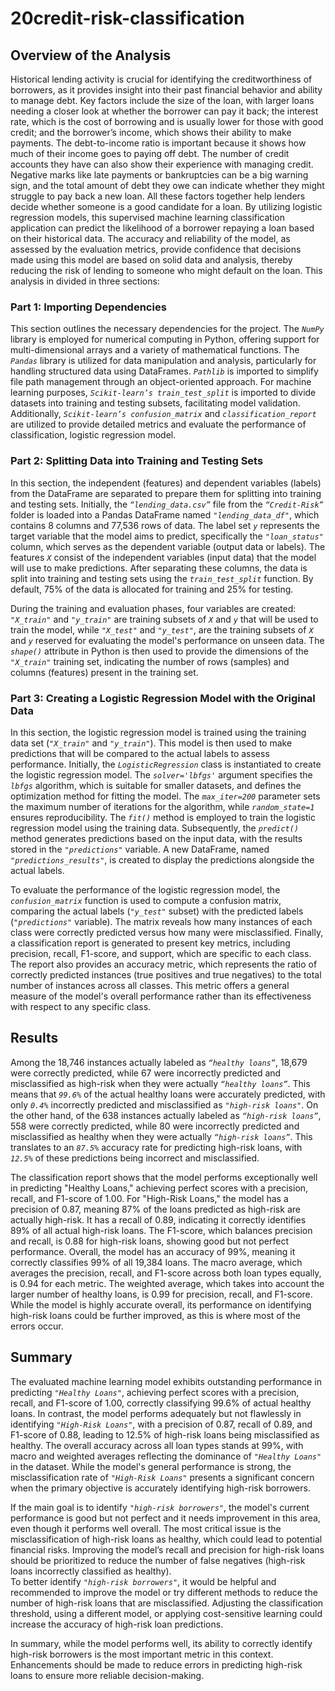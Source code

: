 # 20credit-risk-classification

## Overview of the Analysis 


Historical lending activity is crucial for identifying the creditworthiness of borrowers, as it provides insight into their past financial behavior and ability to manage debt. Key factors include the size of the loan, with larger loans needing a closer look at whether the borrower can pay it back; the interest rate, which is the cost of borrowing and is usually lower for those with good credit; and the borrower’s income, which shows their ability to make payments. The debt-to-income ratio is important because it shows how much of their income goes to paying off debt. The number of credit accounts they have can also show their experience with managing credit. Negative marks like late payments or bankruptcies can be a big warning sign, and the total amount of debt they owe can indicate whether they might struggle to pay back a new loan. All these factors together help lenders decide whether someone is a good candidate for a loan.
By utilizing logistic regression models, this supervised machine learning classification application can predict the likelihood of a borrower repaying a loan based on their historical data. The accuracy and reliability of the model, as assessed by the evaluation metrics, provide confidence that decisions made using this model are based on solid data and analysis, thereby reducing the risk of lending to someone who might default on the loan. This analysis in divided in three sections: 

### **Part 1:** Importing Dependencies
This section outlines the necessary dependencies for the project. The *`NumPy`* library is employed for numerical computing in Python, offering support for multi-dimensional arrays and a variety of mathematical functions. The *`Pandas`* library is utilized for data manipulation and analysis, particularly for handling structured data using DataFrames. *`Pathlib`* is imported to simplify file path management through an object-oriented approach. For machine learning purposes, *`Scikit-learn’s train_test_split`* is imported to divide datasets into training and testing subsets, facilitating model validation. Additionally, *`Scikit-learn’s confusion_matrix`* and *`classification_report`* are utilized to provide detailed metrics and evaluate the performance of classification, logistic regression model.

### **Part 2:** Splitting Data into Training and Testing Sets
In this section, the independent (features) and dependent variables (labels) from the DataFrame are separated to prepare them for splitting into training and testing sets. Initially, the *`“lending_data.csv”`* file from the *`“Credit-Risk”`* folder is loaded into a Pandas DataFrame named *`"lending_data_df"`*, which contains 8 columns and 77,536 rows of data. The label set *`y`* represents the target variable that the model aims to predict, specifically the *`"loan_status"`* column, which serves as the dependent variable (output data or labels). The features *`X`* consist of the independent variables (input data) that the model will use to make predictions. After separating these columns, the data is split into training and testing sets using the *`train_test_split`* function. By default, 75% of the data is allocated for training and 25% for testing.

During the training and evaluation phases, four variables are created: *`"X_train"`* and *`"y_train"`* are training subsets of *`X`* and *`y`* that will be used to train the model, while *`"X_test"`* and *`"y_test"`*, are the training subsets of *`X`* and *`y`* reserved for evaluating the model's performance on unseen data. The *`shape()`* attribute in Python is then used to provide the dimensions of the *`"X_train"`* training set, indicating the number of rows (samples) and columns (features) present in the training set.

### **Part 3:** Creating a Logistic Regression Model with the Original Data
In this section, the logistic regression model is trained using the training data set (*`"X_train"`* and *`"y_train"`*). This model is then used to make predictions that will be compared to the actual labels to assess performance. Initially, the *`LogisticRegression`* class is instantiated to create the logistic regression model. The *`solver='lbfgs'`* argument specifies the *`lbfgs`* algorithm, which is suitable for smaller datasets, and defines the optimization method for fitting the model. The *`max_iter=200`* parameter sets the maximum number of iterations for the algorithm, while *`random_state=1`* ensures reproducibility. The *`fit()`* method is employed to train the logistic regression model using the training data. Subsequently, the *`predict()`* method generates predictions based on the input data, with the results stored in the *`"predictions"`* variable. A new DataFrame, named *`"predictions_results"`*, is created to display the predictions alongside the actual labels.

To evaluate the performance of the logistic regression model, the *`confusion_matrix`* function is used to compute a confusion matrix, comparing the actual labels (*`"y_test"`* subset) with the predicted labels (*`"predictions"`* variable). The matrix reveals how many instances of each class were correctly predicted versus how many were misclassified. Finally, a classification report is generated to present key metrics, including precision, recall, F1-score, and support, which are specific to each class. The report also provides an accuracy metric, which represents the ratio of correctly predicted instances (true positives and true negatives) to the total number of instances across all classes. This metric offers a general measure of the model's overall performance rather than its effectiveness with respect to any specific class.



## Results

Among the 18,746 instances actually labeled as *`“healthy loans”`*, 18,679 were correctly predicted, while 67 were incorrectly predicted and misclassified as high-risk when they were actually *`“healthy loans”`*. This means that *`99.6%`* of the actual healthy loans were accurately predicted, with only *`0.4%`* incorrectly predicted and misclassified as *`"high-risk loans"`*. On the other hand, of the 638 instances actually labeled as *`“high-risk loans”`*, 558 were correctly predicted, while 80 were incorrectly predicted and misclassified as healthy when they were actually *`“high-risk loans”`*. This translates to an *`87.5%`* accuracy rate for predicting high-risk loans, with *`12.5%`* of these predictions being incorrect and misclassified.

The classification report shows that the model performs exceptionally well in predicting "Healthy Loans," achieving perfect scores with a precision, recall, and F1-score of 1.00. For "High-Risk Loans," the model has a precision of 0.87, meaning 87% of the loans predicted as high-risk are actually high-risk. It has a recall of 0.89, indicating it correctly identifies 89% of all actual high-risk loans. The F1-score, which balances precision and recall, is 0.88 for high-risk loans, showing good but not perfect performance. Overall, the model has an accuracy of 99%, meaning it correctly classifies 99% of all 19,384 loans. The macro average, which averages the precision, recall, and F1-score across both loan types equally, is 0.94 for each metric. The weighted average, which takes into account the larger number of healthy loans, is 0.99 for precision, recall, and F1-score. While the model is highly accurate overall, its performance on identifying high-risk loans could be further improved, as this is where most of the errors occur.


## Summary 

The evaluated machine learning model exhibits outstanding performance in predicting *`"Healthy Loans"`*, achieving perfect scores with a precision, recall, and F1-score of 1.00, correctly classifying 99.6% of actual healthy loans. In contrast, the model performs adequately but not flawlessly in identifying *`"High-Risk Loans"`*, with a precision of 0.87, recall of 0.89, and F1-score of 0.88, leading to 12.5% of high-risk loans being misclassified as healthy. The overall accuracy across all loan types stands at 99%, with macro and weighted averages reflecting the dominance of *`"Healthy Loans"`* in the dataset. While the model's general performance is strong, the misclassification rate of *`"High-Risk Loans"`* presents a significant concern when the primary objective is accurately identifying high-risk borrowers.

If the main goal is to identify *`"high-risk borrowers"`*, the model's current performance is good but not perfect and it needs improvement in this area, even though it performs well overall. The most critical issue is the misclassification of high-risk loans as healthy, which could lead to potential financial risks. Improving the model’s recall and precision for high-risk loans should be prioritized to reduce the number of false negatives (high-risk loans incorrectly classified as healthy).
<br> To better identify *`"high-risk borrowers"`*, it would be helpful and recommended to improve the model or try different methods to reduce the number of high-risk loans that are misclassified. Adjusting the classification threshold, using a different model, or applying cost-sensitive learning could increase the accuracy of high-risk loan predictions. 

In summary, while the model performs well, its ability to correctly identify high-risk borrowers is the most important metric in this context. Enhancements should be made to reduce errors in predicting high-risk loans to ensure more reliable decision-making.